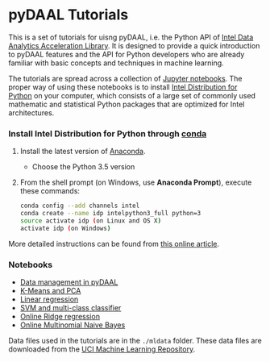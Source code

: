 # pyDAAL Tutorials
This is a set of tutorials for uisng pyDAAL, i.e. the Python API of [Intel Data Analytics Acceleration Library](https://software.intel.com/en-us/intel-daal). 
It is designed to provide a quick introduction to pyDAAL features and the API
for Python developers who are already familiar with basic concepts and techniques in
machine learning. 

The tutorials are spread across a collection of [Jupyter notebooks](http://jupyter.org/). 
The proper way of using these notebooks is to install [Intel Distribution for
Python](https://software.intel.com/en-us/intel-distribution-for-python) on your
computer, which
consists of a large set of commonly used mathematic and statistical Python
packages that are optimized for Intel architectures. 

### Install Intel Distribution for Python through [conda](https://www.continuum.io/downloads)
1. Install the latest version of [Anaconda](https://www.continuum.io/downloads).
    - Choose the Python 3.5 version
2. From the shell prompt (on Windows, use **Anaconda Prompt**), execute these
   commands:

    ```bash
    conda config --add channels intel
    conda create --name idp intelpython3_full python=3
    source activate idp (on Linux and OS X)
    activate idp (on Windows)
    ```
More detailed instructions can be found from [this online article](https://software.intel.com/en-us/articles/using-intel-distribution-for-python-with-anaconda).

### Notebooks
* [Data management in pyDAAL](./NumericTables_example.ipynb)
* [K-Means and PCA](./kmeans_example.ipynb)
* [Linear regression](./LR_example.ipynb)
* [SVM and multi-class classifier](./SVM_example.ipynb)
* [Online Ridge regression](./Regression_online_example.ipynb)
* [Online Multinomial Naive Bayes](./NaiveBayes_online_example.ipynb)

Data files used in the tutorials are in the `./mldata` folder. These data files
are downloaded from the [UCI Machine Learning Repository](https://archive.ics.uci.edu/ml/datasets).

